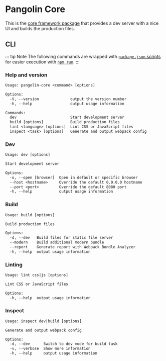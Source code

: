 # Pangolin Core

This is the [core framework package](https://github.com/pangolinjs/core) that
provides a dev server with a nice UI and builds the production files.

## CLI

::: tip Note
The following commands are wrapped with [`package.json` scripts](usage.md#tasks)
for easier execution with [`npm run`](https://docs.npmjs.com/cli/run-script).
:::

### Help and version

```txt
Usage: pangolin-core <command> [options]

Options:
  -V, --version              output the version number
  -h, --help                 output usage information

Commands:
  dev                        Start development server
  build [options]            Build production files
  lint <language> [options]  Lint CSS or JavaScript files
  inspect <task> [options]   Generate and output webpack config
```

### Dev

```txt
Usage: dev [options]

Start development server

Options:
  -o, --open [browser]  Open in default or specific browser
  --host <hostname>     Override the default 0.0.0.0 hostname
  --port <port>         Override the default 8080 port
  -h, --help            output usage information
```

### Build

```txt
Usage: build [options]

Build production files

Options:
  -d, --dev   Build files for static file server
  --modern    Build additional modern bundle
  --report    Generate report with Webpack Bundle Analyzer
  -h, --help  output usage information
```

### Linting

```txt
Usage: lint css|js [options]

Lint CSS or JavaScript files

Options:
  -h, --help  output usage information
```

### Inspect

```txt
Usage: inspect dev|build [options]

Generate and output webpack config

Options:
  -d, --dev      Switch to dev mode for build task
  -v, --verbose  Show more information
  -h, --help     output usage information
```

